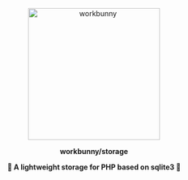
<p align="center"><img width="260px" src="https://chaz6chez.cn/images/workbunny-logo.png" alt="workbunny"></p>

**<p align="center">workbunny/storage</p>**

**<p align="center">🐇 A lightweight storage for PHP based on sqlite3 🐇</p>**
